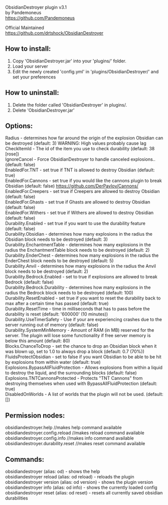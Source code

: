 ObsidianDestroyer plugin v3.1<br>
by Pandemoneus<br>
https://github.com/Pandemoneus<br>

Official Maintained<br>
https://github.com/drtshock/ObsidianDestroyer

How to install:
----------------
1. Copy 'ObsidianDestroyer.jar' into your 'plugins/' folder.
2. Load your server
3. Edit the newly created 'config.yml' in 'plugins/ObsidianDestroyer/' and set your preferences

How to uninstall:
-----------------
1. Delete the folder called 'ObsidianDestroyer' in plugins/.
2. Delete 'ObsidianDestroyer.jar'

Options:
-----------------
Radius - determines how far around the origin of the explosion Obsidian can be destroyed (default: 3) WARNING: High values probably cause lag<br>
CheckItemId -  The id of the item you use to check durability (default: 38 [rose])<br>
IgnoreCancel - Force ObsidianDestroyer to handle canceled explosions.. (default: false)<br>
EnabledFor.TNT - set true if TNT is allowed to destroy Obsidian (default: true)<br>
EnabledFor.Cannons - set true if you would like the cannons plugin to break Obsidian (default: false) https://github.com/DerPavlov/Cannons/<br>
EnabledFor.Creepers - set true if Creepers are allowed to destroy Obsidian (default: false)<br>
EnabledFor.Ghasts - set true if Ghasts are allowed to destroy Obsidian (default: false)<br>
EnabledFor.Withers - set true if Withers are allowed to destroy Obsidian (default: false)<br>
Durability.Enabled - set true if you want to use the durability feature (default: false)<br>
Durability.Obsidian - determines how many explosions in the radius the Obsidian block needs to be destroyed (default: 3)<br>
Durability.EnchantmentTable - determines how many explosions in the radius the EnchantmentTable block needs to be destroyed (default: 2)<br>
Durability.EnderChest - determines how many explosions in the radius the EnderChest block needs to be destroyed (default: 5)<br>
Durability.Anvil - determines how many explosions in the radius the Anvil block needs to be destroyed (default: 2)<br>
Durability.Bedrock.Enabled - set to true if explosions are allowed to break Bedrock (default: false)<br>
Durability.Bedrock.Durability - determines how many explosions in the radius the Bedrock block needs to be destroyed (default: 100)<br>
Durability.ResetEnabled - set true if you want to reset the durability back to max after a certain time has passed (default: true)<br>
Durability.ResetTime - time in milliseconds that has to pass before the durability is reset (default: '600000' (10 minutes))<br>
Durability.UseTimerSafety - Use if your are experiencing crashes due to the server running out of memory (default: false)<br>
Durability.SystemMinMemory - Amount of RAM (in MB) reserved for the server.  The plugin will lose some functionality if free server memory is below this amount (default: 80)<br>
Blocks.ChanceToDrop - set the chance to drop an Obsidian block when it was blown up, set to 1.0 to always drop a block (default: 0.7 (70%))<br>
FluidsProtectObsidian - set to false if you want Obsidian to be able to be hit by explosions from within water (default: true)<br>
Explosions.BypassAllFluidProtection - Allows explosions from within a liquid to destroy the liquid, and the surrounding blocks (default: false)<br>
Explosions.TNTCannonsProtected - Protects "TNT Cannons" from destroying themselves when used with BypassAllFluidProtection (default: true)<br>
DisabledOnWorlds - A list of worlds that the plugin will not be used. (default: [])<br>

Permission nodes:
-----------------
obsidiandestroyer.help //makes help command available<br>
obsidiandestroyer.config.reload //makes reload command available<br>
obsidiandestroyer.config.info //makes info command available<br>
obsidiandestroyer.durability.reset //makes reset command available

Commands:
-----------------
obsidiandestroyer (alias: od) - shows the help<br>
obsidiandestroyer reload (alias: od reload) - reloads the plugin<br>
obsidiandestroyer version (alias: od version) - shows the plugin version<br>
obsidiandestroyer info (alias: od info) - shows the currently loaded config<br>
obsidiandestroyer reset (alias: od reset) - resets all currently saved obsidian durabilities
